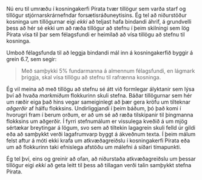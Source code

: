 Nú eru til umræðu í kosningakerfi Pírata tvær tillögur sem varða starf og
tillögur stjórnarskrárnefndar forsætisráðuneytisins. Ég tel að niðurstöður
kosninga um tillögurnar eigi _ekki_ að teljast hafa bindandi áhrif, á grundvelli
þess að hér sé ekki um að ræða tillögur að stefnu í þeim skilningi sem lög
Pírata vísa til þar sem félagsfundi er heimilað að vísa tillögu að stefnu til
kosninga.

Umboð félagsfunda til að leggja bindandi mál inn á kosningakerfið byggir á grein
6.7, sem segir:

> Með samþykki 5% fundarmanna á almennum félagsfundi, en lágmark þriggja, skal
> vísa tillögu að stefnu til rafrænna kosninga.

Ég vil meina að með tillögu að stefnu sé átt við formlegar ályktanir sem lýsa
því að hvaða _markmiðum_ flokkurinn skuli stefna. Báðar tillögurnar sem hér um
ræðir eiga það hins vegar sameiginlegt að þær gera kröfu um tilteknar _aðgerðir_
af hálfu flokksins. Undirliggjandi í þeim báðum, þó það komi í hvorugri fram í
berum orðum, er að um sé að ræða tilskipanir til þingmanna flokksins um
aðgerðir. Í fyrri stefnumálum er vissulega kveðið á um mjög sértækar breytingar
á lögum, svo sem að tiltekin lagagrein skuli felld úr gildi eða að samþykkt
verði lagafrumvarp byggt á ákveðnum texta. Í þeim málum felst aftur á móti ekki
krafa um atkvæðagreiðslu í kosningakerfi Pírata eða um að flokkurinn taki
efnislega afstöðu um málefni á síðari tímapunkti.

Ég tel því, eins og greinir að ofan, að niðurstaða atkvæðagreiðslu um þessar
tillögur eigi _ekki_ að geta leitt til þess að tillagan verði talin samþykkt
stefna Pírata.
